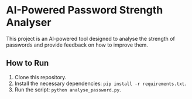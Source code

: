 # AI-Powered Password Strength Analyser

This project is an AI-powered tool designed to analyse the strength of passwords and provide feedback on how to improve them.

## How to Run
1. Clone this repository.
2. Install the necessary dependencies: `pip install -r requirements.txt`.
3. Run the script: `python analyse_password.py`.
